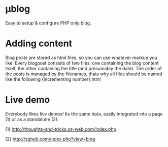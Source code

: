 # µblog
Easy to setup & configure PHP only blog.

# Adding content
Blog posts are stored as html files, so you can use whatever markup you like.
Every blogpost consists of two files, one containing the blog content itself, the other containing the title (and presumably the date).
The order of the posts is managed by the filenames, thats why all files should be named like the following {incrementing number}.html

# Live demo
Everybody likes live demos! 
Its the same data, easily integrated into a page (1) or as a standalone (2).

(1) http://thoughts-and-tricks.oz-web.com/index.php

(2) http://zgheb.com/index.php?view=blog
